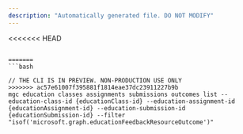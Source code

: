 ```yaml
---
description: "Automatically generated file. DO NOT MODIFY"
---
```


<<<<<<< HEAD
```cli

=======
```bash

// THE CLI IS IN PREVIEW. NON-PRODUCTION USE ONLY
>>>>>>> ac57e61007f395881f1814eae37dc23911227b9b
mgc education classes assignments submissions outcomes list --education-class-id {educationClass-id} --education-assignment-id {educationAssignment-id} --education-submission-id {educationSubmission-id} --filter "isof('microsoft.graph.educationFeedbackResourceOutcome')"

```